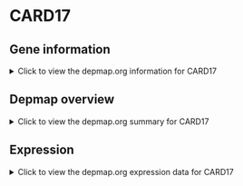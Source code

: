 <h1>CARD17</h1>

<h2>Gene information</h2>
<details>
  <summary>Click to view the depmap.org information for CARD17</summary>
  <p><a href="https://depmap.org/portal/gene/CARD17?tab=about" target="_BLANK">Open page in a new tab...</a></p>
  <iframe src="https://depmap.org/portal/gene/CARD17?tab=about" style="border:none;width:100%;height:800px"></iframe>
</details>

<h2>Depmap overview</h2>
<details>
  <summary>Click to view the depmap.org summary for CARD17</summary>
  <p><a href="https://depmap.org/portal/gene/CARD17?tab=overview" target="_BLANK">Open page in a new tab...</a></p>
  <iframe src="https://depmap.org/portal/gene/CARD17?tab=overview" style="border:none;width:100%;height:800px"></iframe>
</details>

<h2>Expression</h2>
<details>
  <summary>Click to view the depmap.org expression data for CARD17</summary>
  <p><a href="https://depmap.org/portal/gene/CARD17?tab=characterization" target="_BLANK">Open page in a new tab...</a></p>
  <iframe src="https://depmap.org/portal/gene/CARD17?tab=characterization" style="border:none;width:100%;height:800px"></iframe>
</details>


<!--
<h2>Reactome Pathway diagram</h2>
<details>
  <summary>Click to view the Reactome pathway for CARD17</summary>
  <p><a href="PURL" target="_BLANK">Open page in a new tab...</a></p>
  PNAME
</details>
-->


